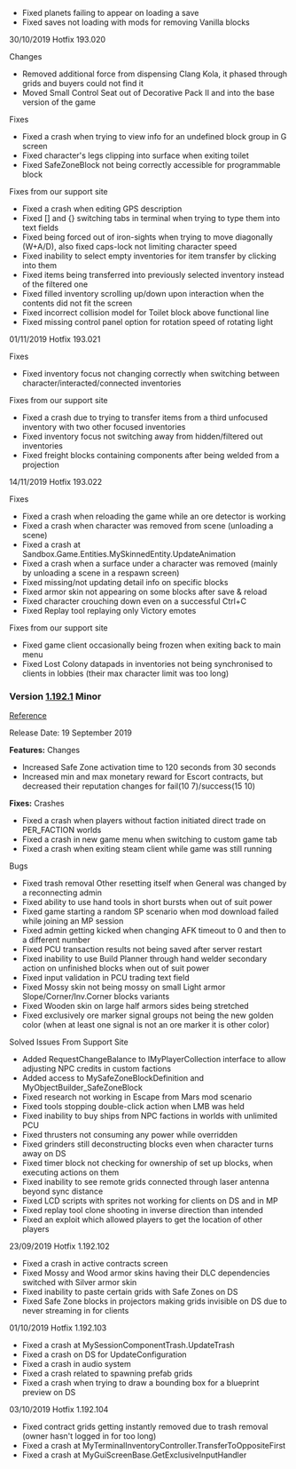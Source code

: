 *   Fixed planets failing to appear on loading a save
*   Fixed saves not loading with mods for removing Vanilla blocks

30/10/2019 Hotfix 193.020

Changes

*   Removed additional force from dispensing Clang Kola, it phased through grids and buyers could not find it
*   Moved Small Control Seat out of Decorative Pack II and into the base version of the game

Fixes

*   Fixed a crash when trying to view info for an undefined block group in G screen
*   Fixed character's legs clipping into surface when exiting toilet
*   Fixed SafeZoneBlock not being correctly accessible for programmable block

Fixes from our support site

*   Fixed a crash when editing GPS description
*   Fixed \[\] and {} switching tabs in terminal when trying to type them into text fields
*   Fixed being forced out of iron-sights when trying to move diagonally (W+A/D), also fixed caps-lock not limiting character speed
*   Fixed inability to select empty inventories for item transfer by clicking into them
*   Fixed items being transferred into previously selected inventory instead of the filtered one
*   Fixed filled inventory scrolling up/down upon interaction when the contents did not fit the screen
*   Fixed incorrect collision model for Toilet block above functional line
*   Fixed missing control panel option for rotation speed of rotating light

01/11/2019 Hotfix 193.021

Fixes

*   Fixed inventory focus not changing correctly when switching between character/interacted/connected inventories

Fixes from our support site

*   Fixed a crash due to trying to transfer items from a third unfocused inventory with two other focused inventories
*   Fixed inventory focus not switching away from hidden/filtered out inventories
*   Fixed freight blocks containing components after being welded from a projection

14/11/2019 Hotfix 193.022

Fixes

*   Fixed a crash when reloading the game while an ore detector is working
*   Fixed a crash when character was removed from scene (unloading a scene)
*   Fixed a crash at Sandbox.Game.Entities.MySkinnedEntity.UpdateAnimation
*   Fixed a crash when a surface under a character was removed (mainly by unloading a scene in a respawn screen)
*   Fixed missing/not updating detail info on specific blocks
*   Fixed armor skin not appearing on some blocks after save & reload
*   Fixed character crouching down even on a successful Ctrl+C
*   Fixed Replay tool replaying only Victory emotes

Fixes from our support site

*   Fixed game client occasionally being frozen when exiting back to main menu
*   Fixed Lost Colony datapads in inventories not being synchronised to clients in lobbies (their max character limit was too long)

### Version [1.192.1](https://spaceengineers.wiki.gg/wiki/Version/1.192.1 "Version/1.192.1") Minor

[Reference](https://forum.keenswh.com/threads/minor-update-1-192-1-is-live.7403438/)

Release Date: 19 September 2019

**Features:** Changes

*   Increased Safe Zone activation time to 120 seconds from 30 seconds
*   Increased min and max monetary reward for Escort contracts, but decreased their reputation changes for fail(10 7)/success(15 10)

**Fixes:** Crashes

*   Fixed a crash when players without faction initiated direct trade on PER\_FACTION worlds
*   Fixed a crash in new game menu when switching to custom game tab
*   Fixed a crash when exiting steam client while game was still running

Bugs

*   Fixed trash removal Other resetting itself when General was changed by a reconnecting admin
*   Fixed ability to use hand tools in short bursts when out of suit power
*   Fixed game starting a random SP scenario when mod download failed while joining an MP session
*   Fixed admin getting kicked when changing AFK timeout to 0 and then to a different number
*   Fixed PCU transaction results not being saved after server restart
*   Fixed inability to use Build Planner through hand welder secondary action on unfinished blocks when out of suit power
*   Fixed input validation in PCU trading text field
*   Fixed Mossy skin not being mossy on small Light armor Slope/Corner/Inv.Corner blocks variants
*   Fixed Wooden skin on large half armors sides being stretched
*   Fixed exclusively ore marker signal groups not being the new golden color (when at least one signal is not an ore marker it is other color)

Solved Issues From Support Site

*   Added RequestChangeBalance to IMyPlayerCollection interface to allow adjusting NPC credits in custom factions
*   Added access to MySafeZoneBlockDefinition and MyObjectBuilder\_SafeZoneBlock
*   Fixed research not working in Escape from Mars mod scenario
*   Fixed tools stopping double-click action when LMB was held
*   Fixed inability to buy ships from NPC factions in worlds with unlimited PCU
*   Fixed thrusters not consuming any power while overridden
*   Fixed grinders still deconstructing blocks even when character turns away on DS
*   Fixed timer block not checking for ownership of set up blocks, when executing actions on them
*   Fixed inability to see remote grids connected through laser antenna beyond sync distance
*   Fixed LCD scripts with sprites not working for clients on DS and in MP
*   Fixed replay tool clone shooting in inverse direction than intended
*   Fixed an exploit which allowed players to get the location of other players

23/09/2019 Hotfix 1.192.102

*   Fixed a crash in active contracts screen
*   Fixed Mossy and Wood armor skins having their DLC dependencies switched with Silver armor skin
*   Fixed inability to paste certain grids with Safe Zones on DS
*   Fixed Safe Zone blocks in projectors making grids invisible on DS due to never streaming in for clients

01/10/2019 Hotfix 1.192.103

*   Fixed a crash at MySessionComponentTrash.UpdateTrash
*   Fixed a crash on DS for UpdateConfiguration
*   Fixed a crash in audio system
*   Fixed a crash related to spawning prefab grids
*   Fixed a crash when trying to draw a bounding box for a blueprint preview on DS

03/10/2019 Hotfix 1.192.104

*   Fixed contract grids getting instantly removed due to trash removal (owner hasn't logged in for too long)
*   Fixed a crash at MyTerminalInventoryController.TransferToOppositeFirst
*   Fixed a crash at MyGuiScreenBase.GetExclusiveInputHandler
